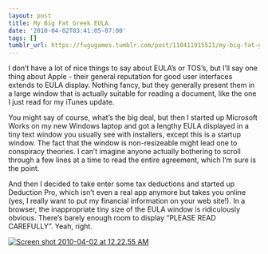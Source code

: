 ```yaml
---
layout: post
title: My Big Fat Greek EULA
date: '2010-04-02T03:41:05-07:00'
tags: []
tumblr_url: https://fugugames.tumblr.com/post/110411915521/my-big-fat-greek-eula
---
```

I don’t have a lot of nice things to say about EULA’s or TOS’s, but I’ll say one thing about Apple - their general reputation for good user interfaces extends to EULA display. Nothing fancy, but they generally present them in a large window that is actually suitable for reading a document, like the one I just read for my iTunes update.

You might say of course, what’s the big deal, but then I started up Microsoft Works on my new Windows laptop and got a lengthy EULA displayed in a tiny text window you usually see with installers, except this is a startup window. The fact that the window is non-resizeable might lead one to conspiracy theories. I can’t imagine anyone actually bothering to scroll through a few lines at a time to read the entire agreement, which I’m sure is the point.

And then I decided to take enter some tax deductions and started up Deduction Pro, which isn’t even a real app anymore but takes you online (yes, I really want to put my financial information on your web site!). In a browser, the inappropriate tiny size of the EULA window is ridiculously obvious. There’s barely enough room to display “PLEASE READ CAREFULLY”. Yeah, right.

[![](http://itshardtofondlepenguins.com/wp-content/uploads/2010/04/Screen-shot-2010-04-02-at-12.22.55-AM.png "Screen shot 2010-04-02 at 12.22.55 AM")](http://itshardtofondlepenguins.com/wp-content/uploads/2010/04/Screen-shot-2010-04-02-at-12.22.55-AM.png)

